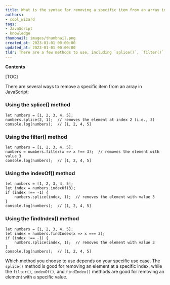 ```yaml
---
title: What is the syntax for removing a specific item from an array in JavaScript?
authors:
- cool_wizard
tags:
- JavaScript
- knowledge
thumbnail: images/thumbnail.png
created_at: 2023-01-01 00:00:00
updated_at: 2023-01-01 00:00:00
tldr: There are a few methods to use, including `splice()`, `filter()`, `indexOf()`, or `findIndex()`
---
```


**Contents**

[TOC]


There are several ways to remove a specific item from an array in JavaScript:

### Using the splice() method

```JS
let numbers = [1, 2, 3, 4, 5];
numbers.splice(2, 1);  // removes the element at index 2 (i.e., 3)
console.log(numbers);  // [1, 2, 4, 5]
```

### Using the filter() method

```JS
let numbers = [1, 2, 3, 4, 5];
numbers = numbers.filter(x => x !== 3);  // removes the element with value 3
console.log(numbers);  // [1, 2, 4, 5]
```

### Using the indexOf() method

```JS
let numbers = [1, 2, 3, 4, 5];
let index = numbers.indexOf(3);
if (index !== -1) {
    numbers.splice(index, 1);  // removes the element with value 3
}
console.log(numbers);  // [1, 2, 4, 5]
```

### Using the findIndex() method

```JS
let numbers = [1, 2, 3, 4, 5];
let index = numbers.findIndex(x => x === 3);
if (index !== -1) {
    numbers.splice(index, 1);  // removes the element with value 3
}
console.log(numbers);  // [1, 2, 4, 5]
```

Which method you choose to use depends on your specific use case. The `splice()` method is good for removing an element at a specific index, while the `filter()`, `indexOf()`, and `findIndex()` methods are good for removing an element with a specific value.
